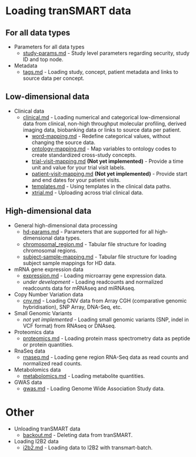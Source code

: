 # Loading tranSMART data

## For all data types
* Parameters for all data types
  * [study-params.md](study-params.md) - Study level parameters regarding security, study ID and top node.
* Metadata
  * [tags.md](tags.md) - Loading study, concept, patient metadata and links to source data per concept.

## Low-dimensional data
* Clinical data
  * [clinical.md](clinical.md) - Loading numerical and categorical low-dimensional data from clinical, non-high throughput molecular profiling, derived imaging data, biobanking data or links to source data per patient.
    * [word-mapping.md](word-mapping.md) - Redefine categorical values, without changing the source data.
    * [ontology-mapping.md](ontology-mapping.md) - Map variables to ontology codes to create standardized cross-study concepts.
    * [trial-visit-mapping.md](trial-visit-mapping.md) **(Not yet implemented)** - Provide a time unit and value for your trial visit labels.
    * [patient-visit-mapping.md](patient-visit-mapping.md) **(Not yet implemented)** - Provide start and end dates for your patient visits.
    * [templates.md](templates.md) - Using templates in the clinical data paths.
    * [xtrial.md](xtrial.md) - Uploading across trial clinical data.

## High-dimensional data
* General high-dimensional data processing
  * [hd-params.md](hd-params.md) - Parameters that are supported for all high-dimensional data types.
  * [chromosomal_region.md](chromosomal_region.md) - Tabular file structure for loading chromosomal regions.
  * [subject-sample-mapping.md](subject-sample-mapping.md) - Tabular file structure for loading subject sample mappings for HD data.
* mRNA gene expression data
  * [expression.md](expression.md) - Loading microarray gene expression data.
  * *under development* - Loading readcounts and normalized readcounts data for mRNAseq and miRNAseq.
* Copy Number Variation data
  * [cnv.md](cnv.md) - Loading CNV data from Array CGH (comparative genomic hybridisation), SNP Array, DNA-Seq, etc.
* Small Genomic Variants
  * *not yet implemented* - Loading small genomic variants (SNP, indel in VCF format) from RNAseq or DNAseq.
* Proteomics data
  * [proteomics.md](proteomics.md) - Loading protein mass spectrometry data as peptide or protein quantities.
* RnaSeq data
  * [rnaseq.md](rnaseq.md) - Loading gene region RNA-Seq data as read counts and normalized read counts.
* Metabolomics data
  * [metabolomics.md](metabolomics.md) - Loading metabolite quantities.
* GWAS data
  * [gwas.md](gwas.md) - Loading Genome Wide Association Study data.

# Other
* Unloading tranSMART data
  * [backout.md](backout.md) - Deleting data from tranSMART.
* Loading I2B2 data
  * [i2b2.md](i2b2.md) - Loading data to I2B2 with transmart-batch.

